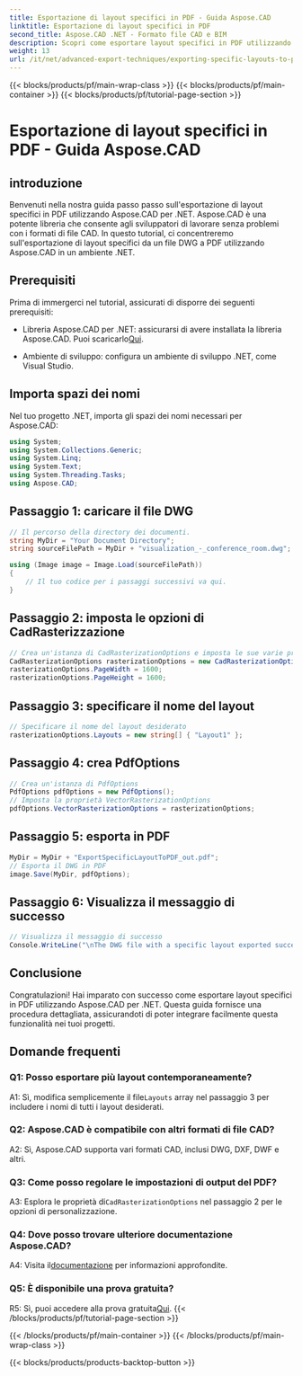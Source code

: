 ```yaml
---
title: Esportazione di layout specifici in PDF - Guida Aspose.CAD
linktitle: Esportazione di layout specifici in PDF
second_title: Aspose.CAD .NET - Formato file CAD e BIM
description: Scopri come esportare layout specifici in PDF utilizzando Aspose.CAD per .NET. Guida passo passo per un'integrazione perfetta.
weight: 13
url: /it/net/advanced-export-techniques/exporting-specific-layouts-to-pdf/
---
```


{{< blocks/products/pf/main-wrap-class >}}
{{< blocks/products/pf/main-container >}}
{{< blocks/products/pf/tutorial-page-section >}}

# Esportazione di layout specifici in PDF - Guida Aspose.CAD

## introduzione

Benvenuti nella nostra guida passo passo sull'esportazione di layout specifici in PDF utilizzando Aspose.CAD per .NET. Aspose.CAD è una potente libreria che consente agli sviluppatori di lavorare senza problemi con i formati di file CAD. In questo tutorial, ci concentreremo sull'esportazione di layout specifici da un file DWG a PDF utilizzando Aspose.CAD in un ambiente .NET.

## Prerequisiti

Prima di immergerci nel tutorial, assicurati di disporre dei seguenti prerequisiti:

-  Libreria Aspose.CAD per .NET: assicurarsi di avere installata la libreria Aspose.CAD. Puoi scaricarlo[Qui](https://releases.aspose.com/cad/net/).

- Ambiente di sviluppo: configura un ambiente di sviluppo .NET, come Visual Studio.

## Importa spazi dei nomi

Nel tuo progetto .NET, importa gli spazi dei nomi necessari per Aspose.CAD:

```csharp
using System;
using System.Collections.Generic;
using System.Linq;
using System.Text;
using System.Threading.Tasks;
using Aspose.CAD;
```

## Passaggio 1: caricare il file DWG

```csharp
// Il percorso della directory dei documenti.
string MyDir = "Your Document Directory";
string sourceFilePath = MyDir + "visualization_-_conference_room.dwg";

using (Image image = Image.Load(sourceFilePath))
{
    // Il tuo codice per i passaggi successivi va qui.
}
```

## Passaggio 2: imposta le opzioni di CadRasterizzazione

```csharp
// Crea un'istanza di CadRasterizationOptions e imposta le sue varie proprietà
CadRasterizationOptions rasterizationOptions = new CadRasterizationOptions();
rasterizationOptions.PageWidth = 1600;
rasterizationOptions.PageHeight = 1600;
```

## Passaggio 3: specificare il nome del layout

```csharp
// Specificare il nome del layout desiderato
rasterizationOptions.Layouts = new string[] { "Layout1" };
```

## Passaggio 4: crea PdfOptions

```csharp
// Crea un'istanza di PdfOptions
PdfOptions pdfOptions = new PdfOptions();
// Imposta la proprietà VectorRasterizationOptions
pdfOptions.VectorRasterizationOptions = rasterizationOptions;
```

## Passaggio 5: esporta in PDF

```csharp
MyDir = MyDir + "ExportSpecificLayoutToPDF_out.pdf";
// Esporta il DWG in PDF
image.Save(MyDir, pdfOptions);
```

## Passaggio 6: Visualizza il messaggio di successo

```csharp
// Visualizza il messaggio di successo
Console.WriteLine("\nThe DWG file with a specific layout exported successfully to PDF.\nFile saved at " + MyDir);
```

## Conclusione

Congratulazioni! Hai imparato con successo come esportare layout specifici in PDF utilizzando Aspose.CAD per .NET. Questa guida fornisce una procedura dettagliata, assicurandoti di poter integrare facilmente questa funzionalità nei tuoi progetti.

## Domande frequenti

### Q1: Posso esportare più layout contemporaneamente?

 A1: Sì, modifica semplicemente il file`Layouts` array nel passaggio 3 per includere i nomi di tutti i layout desiderati.

### Q2: Aspose.CAD è compatibile con altri formati di file CAD?

A2: Sì, Aspose.CAD supporta vari formati CAD, inclusi DWG, DXF, DWF e altri.

### Q3: Come posso regolare le impostazioni di output del PDF?

 A3: Esplora le proprietà di`CadRasterizationOptions` nel passaggio 2 per le opzioni di personalizzazione.

### Q4: Dove posso trovare ulteriore documentazione Aspose.CAD?

 A4: Visita il[documentazione](https://reference.aspose.com/cad/net/) per informazioni approfondite.

### Q5: È disponibile una prova gratuita?

 R5: Sì, puoi accedere alla prova gratuita[Qui](https://releases.aspose.com/).
{{< /blocks/products/pf/tutorial-page-section >}}

{{< /blocks/products/pf/main-container >}}
{{< /blocks/products/pf/main-wrap-class >}}

{{< blocks/products/products-backtop-button >}}
